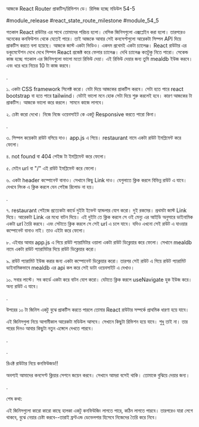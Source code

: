 আজকে React Router প্রাকটিস/রিভিশন ডে। রিলিজ হচ্ছে মডিউল 54-5

#module_release #react_state_route_milestone #module_54_5

গতকাল React রাউটার এর সাথে তোমাদের পরিচয় হলো। বেসিক জিনিসগুলো এক্সপ্লেইন করা হলো। তারপরেও অনেকের কনফিউশন থেকে যেতেই পারে। তাই আজকে আবার সেই কনসেপ্টগুলো আরেকটা সিম্পল API দিয়ে প্রাকটিস করতে বলা হয়েছে। আজকে জাস্ট একটা ভিডিও। একদম প্রথেমই একটা চ্যালেঞ্জ। React রাউটার এর ডকুমেন্টেশন দেখে দেখে সিম্পল React প্রজেক্ট করে ফেলার চ্যালেঞ্জ। দেখি চ্যালেঞ্জ কতটুকু নিতে পারো। সেকেন্ড কাজ হচ্ছে গতকাল এর জিনিসগুলো ভালো মতো রিভিউ দেয়া। এই রিভিউ দেয়ার জন্য তুমি mealdb ইউজ করবে। এবং ধরে ধরে নিচের 10 টা কাজ করবে। 



.

১. একটা CSS framework সিলেক্ট করো। যেটা দিয়ে আজকের প্রাকটিস করবে। সেটা হতে পারে react bootstrap বা হতে পারে tailwind। যেটাই ভালো মনে হোক সেটা দিয়ে শুরু করলেই হবে। কারণ আজকের টা প্রাকটিস। আজকে ভালো করে করলে। সামনে কাজে লাগবে। 

২. চেষ্টা করো দেখো। নিজে নিজে ওয়েবসাইট কে একটু Responsive করতে পারো কিনা। 

.

৩. সিম্পল কয়েকটা রাউট বসিয়ে দাও। app.js এ গিয়ে। restaurant নামে একটা রাউট ইমপ্লিমেন্ট করে ফেলো। 

৪. not found বা 404 পেইজ টা ইমপ্লিমেন্ট করে ফেলো। 

৫. মেইন url বা "/" এই রাউট ইমপ্লিমেন্ট করে ফেলো। 

৬. একটা header কম্পোনেন্ট বানাও। সেখানে কিছু Link দাও। যেগুলাতে ক্লিক করলে বিভিন্ন রাউট এ যাবে। দেখবে লিংক এ ক্লিক করলে যেন পেইজ রিলোড না হয়। 

.

৭. restaurant পেইজে প্রত্যেকটা কার্ডে দুইটা ইভেন্ট হ্যান্ডলার যোগ করো। দুই রকমের। প্রথমটা জাস্ট Link দিয়ে। আরেকটা Link এর মধ্যে বাটন দিয়ে। এই দুইটা তে ক্লিক করলে সে ওই মেন্যু এর আইডি অনুসারে ডাইনামিক একটা url তৈরি করবে। এবং সেটাতে ক্লিক করলে সে সেই url এ চলে যাবে। যদিও এখনো সেই রাউট এ যাওয়ার কম্পোনেন্ট বানাও নাই। তাও এইটা করে ফেলো। 

৮. এইবার আবার app.js এ গিয়ে রাউট প্যারামিটার ওয়ালা একটা রাউট ডিক্লেয়ার করে ফেলো। সেখানে mealdb নামে একটা রাউট প্যারামিটার দিয়ে রাউট ডিক্লেয়ার করো।  

৯. রাউট প্যারামিট ইউজ করার জন্য একটা কম্পোনেন্ট ডিক্লেয়ার করো। তারপর সেই রাউট এ গিয়ে রাউট প্যারামিট ডাইনামিকভাবে mealdb এর api কল করে সেই ডাটা ওয়েবসাইট এ দেখাও। 

১০. সবার লাস্টে। সব কার্ডে একটা করে বাটন যোগ করো। যেটাতে ক্লিক করলে useNavigate হুক ইউজ করে। অন্য রাউট এ যাবে। 



.



উপরের ১০ টা জিনিস একটু বুঝে প্রাকটিস করতে পারলে তোমার React রাউটার সম্পর্কে প্রাথমিক ধারণা হয়ে যাবে। 



এই জিনিসগুলা নিয়ে আগামীকাল আরেকটা মডিউল আসবে। সেখানে কিছুটা রিভিশন হয়ে যাবে। শুধু তাই না। তার পরের দিনও আবার কিছুটা নতুন এঙ্গেলে দেখতে পারবে। 



.



.

রিএক্ট রাউটার নিয়ে কনফিউজড!!

অবশ্যই আমাদের কনসেপ্ট ক্লিয়ার সেশনে জয়েন করবে। সেখানে আমরা বসেই থাকি। তোমাকে বুঝিয়ে দেয়ার জন্য। 



.



 

শেষ কথা: 

এই জিনিসগুলো কারো কারো কাছে হালকা একটু কনফিউজিং লাগতে পারে, কঠিন লাগতে পারবে। তারপরেও যারা লেগে থাকবে, বুঝে নেয়ার চেষ্টা করবে--তারাই ফ্রন্টএন্ড ডেভেলপার হিসেবে নিজেদের তৈরি করে নিবে।

